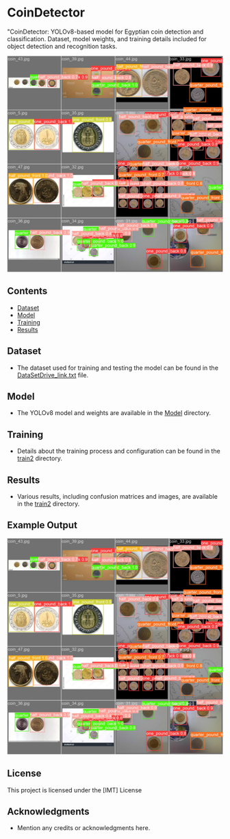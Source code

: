 # CoinDetector
"CoinDetector: YOLOv8-based model for Egyptian coin detection and classification. Dataset, model weights, and training details included for object detection and recognition tasks.

![Example Output](./Model/output.jpg)

## Contents

- [Dataset](#dataset)
- [Model](#model)
- [Training](#training)
- [Results](#results)

## Dataset
- The dataset used for training and testing the model can be found in the [DataSetDrive_link.txt](DataSetDrive_link.txt) file.

## Model
- The YOLOv8 model and weights are available in the [Model](Model) directory.

## Training
- Details about the training process and configuration can be found in the [train2](train2) directory.

## Results
- Various results, including confusion matrices and images, are available in the [train2](train2) directory.

## Example Output
![Example Output](./train/val_batch0_pred.jpg)


## License

This project is licensed under the [IMT] License

## Acknowledgments

- Mention any credits or acknowledgments here.
